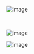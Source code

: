 ![image](https://user-images.githubusercontent.com/52150885/193419634-783a8c32-d2ca-4fa6-a287-91a3cf869a2b.png)

<br>

![image](https://user-images.githubusercontent.com/52150885/193419647-c661f757-d3a8-42f7-aab6-c5ad02fef6f2.png)
 <br>
 
 ![image](https://user-images.githubusercontent.com/52150885/193419673-ffe91115-ffb6-4af5-aeed-b50cf424a59b.png)
